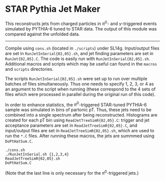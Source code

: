 # STAR Pythia Jet Maker

This reconstructs jets from charged particles in $\pi^{0}$- and $\gamma$-triggered events simulated by PYTHIA-6 tuned to STAR data. The output of this module was compared against the unfolded data.

---

Compile using `cons.sh` (located in `./scripts`) under SL14g. Input/output files are set in `RunJetInSerial{02,05}.sh`, and jet finding parameters are set in `RunJet{02,05}.C`. The code is easily run with `RunJetInSerial{02,05}.sh`. Additional macros and scripts which may be useful can found in the `macros` and `scripts` directories.

The scripts `RunJetInSerial{02,05}.sh` were set up to run over multiple batches of files simultaneously. Thus one needs to specify 1, 2, 3, or 4 as an argument to the script when running (these correspond to the 4 sets of files which were processed in parallel during the original run of this code).

In order to enhance statistics, the $\pi^{0}$-triggered STAR-tuned PYTHIA-6 sample was simulated in bins of partonic pT. Thus, these jets need to be combined into a single spectrum after being reconstructed. Histograms are created for each pT bin using `ReadJetTreeSimR{02,05}.C`: trigger and jet acceptance parameters are set in `ReadJetTreeSimR{02,05}.C`, and input/output files are set in `ReadJetTreeSimR{02,05}.sh`, which are used to run the `*.C` files. After running these macros, the jets are summmed using `DoPtHatSum.C`.

```
./cons.sh
./RunJetInSerial.sh {1,2,3,4}
ReadJetTreeSimR{02,05}.sh
DoPtHatSum.C
```

(Note that the last line is only necessary for the $\pi^{0}$-triggered jets.)
